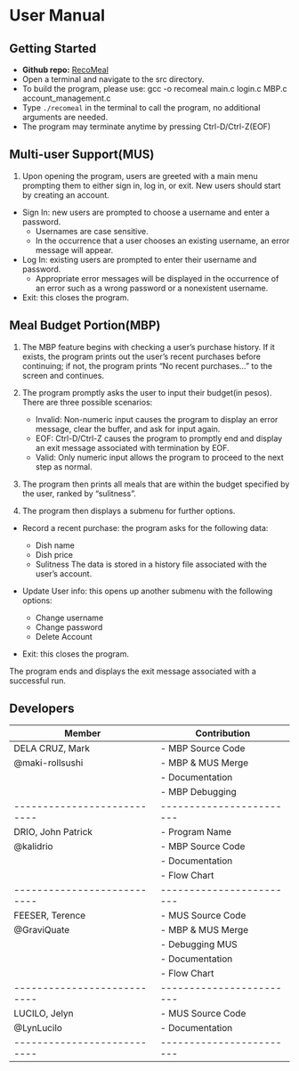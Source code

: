 # User Manual

## Getting Started

- **Github repo:** [RecoMeal](https://github.com/kalidrio/RecoMeal)
- Open a terminal and navigate to the src directory.
- To build the program, please use: gcc -o recomeal main.c login.c MBP.c account_management.c
- Type `./recomeal` in the terminal to call the program, no additional arguments are needed.
- The program may terminate anytime by pressing Ctrl-D/Ctrl-Z(EOF)


## Multi-user Support(MUS)

1. Upon opening the program, users are greeted with a main menu prompting them to either sign in, log in, or exit. New users should start by creating an account. 
  - Sign In: new users are prompted to choose a username and enter a password. 
      - Usernames are case sensitive.
      - In the occurrence that a user chooses an existing username, an error message will appear. 
  - Log In: existing users are prompted to enter their username and password. 
      - Appropriate error messages will be displayed in the occurrence of an error such as a wrong password or a nonexistent username. 
  - Exit: this closes the program. 

## Meal Budget Portion(MBP)

1. The MBP feature begins with checking a user’s purchase history. If it exists, the program prints out the user’s recent purchases before continuing; if not, the program prints “No recent purchases…” to the screen and continues.

2. The program promptly asks the user to input their budget(in pesos). There are three possible scenarios:
    - Invalid: Non-numeric input causes the program to display an error message, clear the buffer, and ask for input again.
    - EOF: Ctrl-D/Ctrl-Z causes the program to promptly end and display an exit message associated with termination by EOF.
    - Valid: Only numeric input allows the program to proceed to the next step as normal.

3. The program then prints all meals that are within the budget specified by the user, ranked by “sulitness”.

4. The program then displays a submenu for further options.
  - Record a recent purchase: the program asks for the following data:
      - Dish name
      - Dish price
      - Sulitness
 The data is stored in a history file associated with the user’s account.

  - Update User info: this opens up another submenu with the following options:
      - Change username
      - Change password
      - Delete Account

  - Exit: this closes the program.



The program ends and displays the exit message associated with a successful run.



## Developers

|         Member            |     Contribution       |
|---------------------------|------------------------|
|   DELA CRUZ, Mark         |  - MBP Source Code     |
|   @maki-rollsushi         |  - MBP & MUS Merge     |
|                           |  - Documentation       |
|                           |  - MBP Debugging       |
|---------------------------|------------------------|
|   DRIO, John Patrick      |  - Program Name        |
|   @kalidrio               |  - MBP Source Code     |
|                           |  - Documentation       |
|                           |  - Flow Chart          |
|---------------------------|------------------------|
|   FEESER, Terence         |  - MUS Source Code     |
|   @GraviQuate             |  - MBP & MUS Merge     |
|                           |  - Debugging MUS       |
|                           |  - Documentation       |
|                           |  - Flow Chart          |
|---------------------------|------------------------|
|   LUCILO, Jelyn           |  - MUS Source Code     |
|   @LynLucilo              |  - Documentation       |
|---------------------------|------------------------|







